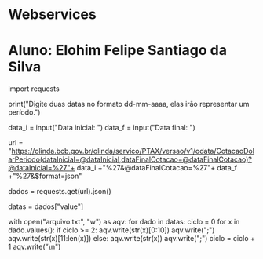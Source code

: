 # Webservices

# Aluno: Elohim Felipe Santiago da Silva
import requests 


print("Digite duas datas no formato dd-mm-aaaa, elas irão representar um período.")


data_i = input("Data inicial: ")
data_f = input("Data final: ")

url = "https://olinda.bcb.gov.br/olinda/servico/PTAX/versao/v1/odata/CotacaoDolarPeriodo(dataInicial=@dataInicial,dataFinalCotacao=@dataFinalCotacao)?@dataInicial=%27"+ data_i +"%27&@dataFinalCotacao=%27"+ data_f +"%27&$format=json" 

dados = requests.get(url).json()

datas = dados["value"]

with open("arquivo.txt", "w") as aqv:
    for dado in datas:
        ciclo = 0
        for x in dado.values():
            if ciclo >= 2:
                aqv.write(str(x)[0:10])
                aqv.write(";")
                aqv.write(str(x)[11:len(x)])
            else:
                aqv.write(str(x))
                aqv.write(";")
                ciclo = ciclo + 1
        aqv.write("\n")
